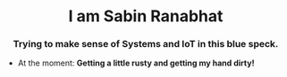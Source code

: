 <h1 align="center">I am Sabin Ranabhat</h1>
<h3 align="center">Trying to make sense of Systems and IoT in this blue speck.</h3>

- At the moment: **Getting a little rusty and getting my hand dirty!**


<p align="left">
</p>

